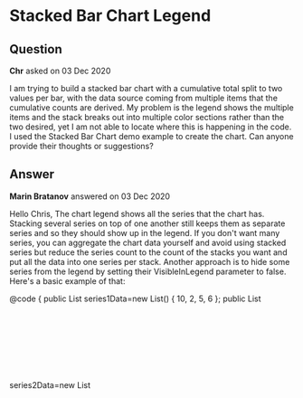 # Stacked Bar Chart Legend

## Question

**Chr** asked on 03 Dec 2020

I am trying to build a stacked bar chart with a cumulative total split to two values per bar, with the data source coming from multiple items that the cumulative counts are derived. My problem is the legend shows the multiple items and the stack breaks out into multiple color sections rather than the two desired, yet I am not able to locate where this is happening in the code. I used the Stacked Bar Chart demo example to create the chart. Can anyone provide their thoughts or suggestions?

## Answer

**Marin Bratanov** answered on 03 Dec 2020

Hello Chris, The chart legend shows all the series that the chart has. Stacking several series on top of one another still keeps them as separate series and so they should show up in the legend. If you don't want many series, you can aggregate the chart data yourself and avoid using stacked series but reduce the series count to the count of the stacks you want and put all the data into one series per stack. Another approach is to hide some series from the legend by setting their VisibleInLegend parameter to false. Here's a basic example of that: <TelerikChart>
<ChartSeriesItems>
<ChartSeries Type="ChartSeriesType.Column" Name="Product 1" Data="@series1Data">
<ChartSeriesStack Enabled="true"></ChartSeriesStack>
</ChartSeries>
<ChartSeries Type="ChartSeriesType.Column" Name="Product 2" Data="@series2Data" VisibleInLegend="false">
</ChartSeries>
<ChartSeries Type="ChartSeriesType.Column" Name="Product 3" Data="@series3Data">
</ChartSeries>
</ChartSeriesItems>

<ChartCategoryAxes>
<ChartCategoryAxis Categories="@xAxisItems"></ChartCategoryAxis>
</ChartCategoryAxes>

<ChartTitle Text="Quarterly revenue per product"></ChartTitle>

<ChartLegend Position="ChartLegendPosition.Right">
</ChartLegend>
</TelerikChart>

@code { public List <object> series1Data=new List<object>() { 10, 2, 5, 6 }; public List <object> series2Data=new List<object>() { 5, 8, 2, 7 }; public List <object> series3Data=new List<object>() { 15, 3, 8, 8 }; public string [] xAxisItems=new string [] { "Q1", "Q2", "Q3", "Q4" };
} Regards, Marin Bratanov
